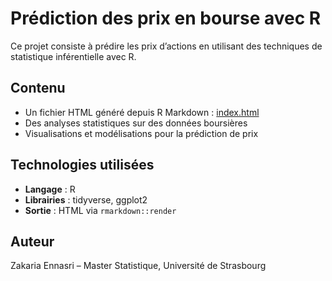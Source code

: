 # Prédiction des prix en bourse avec R

Ce projet consiste à prédire les prix d’actions en utilisant des techniques de statistique inférentielle avec R.

## Contenu

- Un fichier HTML généré depuis R Markdown : [index.html](https://ennasri-zakaria.github.io/prediction-bourse/)
- Des analyses statistiques sur des données boursières
- Visualisations et modélisations pour la prédiction de prix

## Technologies utilisées

- **Langage** : R
- **Librairies** : tidyverse, ggplot2
- **Sortie** : HTML via `rmarkdown::render`

## Auteur

Zakaria Ennasri – Master Statistique, Université de Strasbourg

